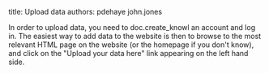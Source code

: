 title: Upload data
authors:
    pdehaye
    john.jones

In order to upload data, you need to <a knowl="lmfdb/doc.create_knowl">doc.create_knowl</a> an account and log in. The easiest way to add data to the website is then to browse to the most relevant HTML page on the website (or the homepage if you don't know), and click on the "Upload your data here" link appearing on the left hand side.
